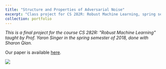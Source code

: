```yaml
---
title: "Structure and Properties of Adversarial Noise"
excerpt: "Class project for CS 282R: Robust Machine Learning, spring semester of 2018.<br/><img src='/images/boston.png' style='height:300px;'>"
collection: portfolio
---
```

*This is a final project for the course CS 282R: "Robust Machine Learning" taught by Prof. Yaron Singer in the spring semester of 2018, done with Sharon Qian.*

Our paper is available [here](/files/writing_sample_adversarial.pdf).

![](/images/CS282_Final_Poster.png)
